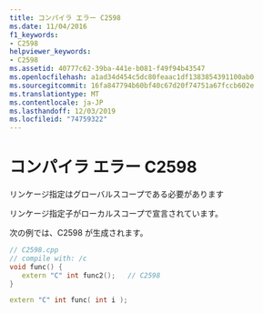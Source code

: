 ```yaml
---
title: コンパイラ エラー C2598
ms.date: 11/04/2016
f1_keywords:
- C2598
helpviewer_keywords:
- C2598
ms.assetid: 40777c62-39ba-441e-b081-f49f94b43547
ms.openlocfilehash: a1ad34d454c5dc80feaac1df1383854391100ab0
ms.sourcegitcommit: 16fa847794b60bf40c67d20f74751a67fccb602e
ms.translationtype: MT
ms.contentlocale: ja-JP
ms.lasthandoff: 12/03/2019
ms.locfileid: "74759322"
---
```

# <a name="compiler-error-c2598"></a>コンパイラ エラー C2598

リンケージ指定はグローバルスコープである必要があります

リンケージ指定子がローカルスコープで宣言されています。

次の例では、C2598 が生成されます。

```cpp
// C2598.cpp
// compile with: /c
void func() {
   extern "C" int func2();   // C2598
}

extern "C" int func( int i );
```
